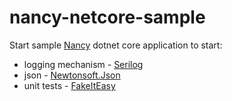 # nancy-netcore-sample
Start sample [Nancy](http://nancyfx.org/) dotnet core application to start:

+ logging mechanism - [Serilog](https://serilog.net/)
+ json - [Newtonsoft.Json](http://www.newtonsoft.com/json)
+ unit tests -  [FakeItEasy](https://github.com/FakeItEasy/FakeItEasy)
